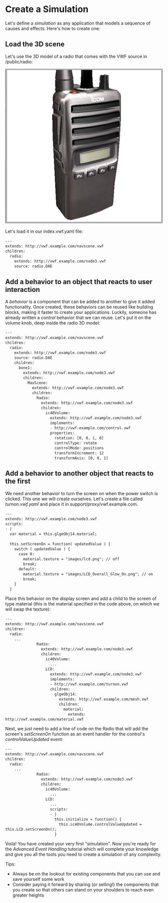 # Create a Simulation

Let's define a *simulation* as any application that models a sequence of causes and effects.  Here's how to create one:

## Load the 3D scene

Let's use the 3D model of a radio that comes with the VWF source in /public/radio:

![The radio 3D model for this recipe](images/radio.png)

Let's load it in our index.vwf.yaml file:

	---
	extends: http://vwf.example.com/navscene.vwf
	children:
	  radio:
	    extends: http://vwf.example.com/node3.vwf
	    source: radio.DAE

## Add a behavior to an object that reacts to user interaction

A *behavior* is a component that can be added to another to give it added functionality.  Once created, these behaviors can be reused like building blocks, making it faster to create your applications.  Luckily, someone has already written a *control* behavior that we can reuse.  Let's put it on the volume knob, deep inside the radio 3D model:

	---
	extends: http://vwf.example.com/navscene.vwf
	children:
	  radio:
	    extends: http://vwf.example.com/node3.vwf
	    source: radio.DAE
	    children:
	      bone1:
	        extends: http://vwf.example.com/node3.vwf
	        children:
	          MaxScene:
	            extends: http://vwf.example.com/node3.vwf
	            children:
	              Radio:
	                extends: http://vwf.example.com/node3.vwf
	                children:
	                  ic40Volume:
	                    extends: http://vwf.example.com/node3.vwf
	                    implements:
	                    - http://vwf.example.com/control.vwf
	                    properties:
	                      rotation: [0, 0, 1, 0]
	                      controlType: rotate
	                      controlMode: positions
	                      transformIncrement: 12
	                      transformAxis: [0, 0, 1]

## Add a behavior to another object that reacts to the first

We need another behavior to turn the screen on when the power switch is clicked.  This one we will create ourselves.  Let's create a file called *turnon.vwf.yaml* and place it in support/proxy/vwf.example.com.  

	---
	extends: http://vwf.example.com/node3.vwf
	scripts:
	- |
	  var material = this.glgeObj14.material;
	
	  this.setScreenOn = function( updatedValue ) {
	    switch ( updatedValue ) {
	      case 0:
	        material.texture = "images/lcd.png"; // off
	        break;
	      default:
	        material.texture = "images/LCD_Overall_Glow_On.png"; // on
	        break;
	    }
	  }

Place this behavior on the display screen and add a child to the screen of type material (this is the material specified in the code above, on which we will swap the texture):

	---
	extends: http://vwf.example.com/navscene.vwf
	children:
	  radio:
	    ...
	              Radio:
	                extends: http://vwf.example.com/node3.vwf
	                children:
	                  ic40Volume:
	                    ...
	                  LCD:
	                    extends: http://vwf.example.com/node3.vwf
	                    implements:
	                    - http://vwf.example.com/turnon.vwf
	                    children:
	                      glgeObj14:
	                        extends: http://vwf.example.com/mesh.vwf
	                        children:
	                          material:
	                            extends: http://vwf.example.com/material.vwf

Next, we just need to add a line of code on the Radio that will add the screen's *setScreenOn* function as an event handler for the  control's *controlValueUpdated* event:

	---
	extends: http://vwf.example.com/navscene.vwf
	children:
	  radio:
	    ...
	              Radio:
	                extends: http://vwf.example.com/node3.vwf
	                children:
	                  ic40Volume:
	                    ...
	                  LCD:
	                    ...
	                    scripts:
	                    - |
	                      this.initialize = function() {
	                        this.ic40Volume.controlValueUpdated = this.LCD.setScreenOn();
	                      }

Voila!  You have created your very first "simulation".  Now you're ready for the *Advanced Event Handling* tutorial which will complete your knowledge and give you all the tools you need to create a simulation of any complexity.

Tips:

- Always be on the lookout for existing components that you can use and save yourself some work
- Consider paying it forward by sharing (or selling!) the components that you create so that others can stand on your shoulders to reach even greater heights